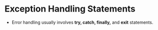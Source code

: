 # Exception Handling Statements
- Error handling usually involves **try, catch, finally,** and **exit** statements.

